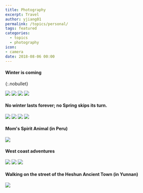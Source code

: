 ```yaml
---
title: Photography
excerpt: Travel
author: yjiang01
permalink: /topics/personal/
tags: featured
categories:
  - topics
  - photography
icon:
- camera
date: 2018-08-06 00:00
---
```

#### Winter is coming

{:.nobullet}

<img src="{{site.baseurl}}/images/winter1.jpg">
<img src="{{site.baseurl}}/images/winter2.jpg">
<img src="{{site.baseurl}}/images/winter3.jpg">
<img src="{{site.baseurl}}/images/winter4.jpg">

#### No winter lasts forever; no Spring skips its turn.

<img src="{{site.baseurl}}/images/spring1.jpg">
<img src="{{site.baseurl}}/images/spring2.jpg">
<img src="{{site.baseurl}}/images/spring3.jpg">
<img src="{{site.baseurl}}/images/spring4.jpg">

#### Mom's Spirit Animal (in Peru)

<img src="{{site.baseurl}}/images/llama.jpeg">

#### West coast adventures

<img src="{{site.baseurl}}/images/grandcanyon.jpeg">
<img src="{{site.baseurl}}/images/DV.jpeg">
<img src="{{site.baseurl}}/images/DV1.jpeg">

#### Walking on the street of the Heshun Ancient Town (in Yunnan)

<img src="{{site.baseurl}}/images/yunnan.jpeg">
